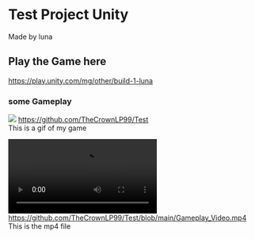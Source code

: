 # Test Project Unity
Made by luna

## Play the Game here
https://play.unity.com/mg/other/build-1-luna

### some Gameplay
![](https://github.com/TheCrownLP99/Test/blob/main/Gamplay_Gif.gif)
https://github.com/TheCrownLP99/Test  
This is a gif of my game

![](https://github.com/TheCrownLP99/Test/blob/main/Gameplay_Video.mp4)
https://github.com/TheCrownLP99/Test/blob/main/Gameplay_Video.mp4  
This is the mp4 file
